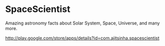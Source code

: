 # SpaceScientist

Amazing astronomy facts about Solar System, Space, Universe, and many more.

http://play.google.com/store/apps/details?id=com.ajitsinha.spacescientist
